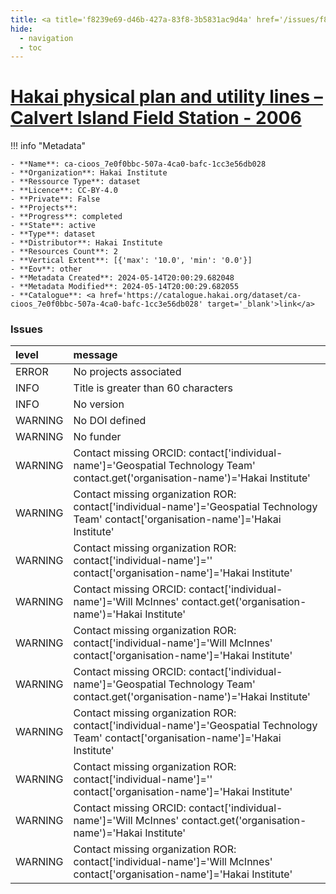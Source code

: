 ```yaml
---
title: <a title='f8239e69-d46b-427a-83f8-3b5831ac9d4a' href='/issues/f8239e69-d46b-427a-83f8-3b5831ac9d4a/' target='_blank'>Hakai physical plan and utility lines – Calvert Island Field Station - 2006</a>
hide:
  - navigation
  - toc
---
```


# <a title='f8239e69-d46b-427a-83f8-3b5831ac9d4a' href='/issues/f8239e69-d46b-427a-83f8-3b5831ac9d4a/' target='_blank'>Hakai physical plan and utility lines – Calvert Island Field Station - 2006</a>

<div id='map'></div>

!!! info "Metadata"
    
    - **Name**: ca-cioos_7e0f0bbc-507a-4ca0-bafc-1cc3e56db028 
    - **Organization**: Hakai Institute 
    - **Ressource Type**: dataset 
    - **Licence**: CC-BY-4.0 
    - **Private**: False 
    - **Projects**:  
    - **Progress**: completed 
    - **State**: active 
    - **Type**: dataset 
    - **Distributor**: Hakai Institute 
    - **Resources Count**: 2 
    - **Vertical Extent**: [{'max': '10.0', 'min': '0.0'}] 
    - **Eov**: other 
    - **Metadata Created**: 2024-05-14T20:00:29.682048 
    - **Metadata Modified**: 2024-05-14T20:00:29.682055 
    - **Catalogue**: <a href='https://catalogue.hakai.org/dataset/ca-cioos_7e0f0bbc-507a-4ca0-bafc-1cc3e56db028' target='_blank'>link</a> 

### Issues

| level   | message                                                                                                                                   |
|:--------|:------------------------------------------------------------------------------------------------------------------------------------------|
| ERROR   | No projects associated                                                                                                                    |
| INFO    | Title is greater than 60 characters                                                                                                       |
| INFO    | No version                                                                                                                                |
| WARNING | No DOI defined                                                                                                                            |
| WARNING | No funder                                                                                                                                 |
| WARNING | Contact missing ORCID: contact['individual-name']='Geospatial Technology Team' contact.get('organisation-name')='Hakai Institute'         |
| WARNING | Contact missing organization ROR:  contact['individual-name']='Geospatial Technology Team' contact['organisation-name']='Hakai Institute' |
| WARNING | Contact missing organization ROR:  contact['individual-name']='' contact['organisation-name']='Hakai Institute'                           |
| WARNING | Contact missing ORCID: contact['individual-name']='Will McInnes' contact.get('organisation-name')='Hakai Institute'                       |
| WARNING | Contact missing organization ROR:  contact['individual-name']='Will McInnes' contact['organisation-name']='Hakai Institute'               |
| WARNING | Contact missing ORCID: contact['individual-name']='Geospatial Technology Team' contact.get('organisation-name')='Hakai Institute'         |
| WARNING | Contact missing organization ROR:  contact['individual-name']='Geospatial Technology Team' contact['organisation-name']='Hakai Institute' |
| WARNING | Contact missing organization ROR:  contact['individual-name']='' contact['organisation-name']='Hakai Institute'                           |
| WARNING | Contact missing ORCID: contact['individual-name']='Will McInnes' contact.get('organisation-name')='Hakai Institute'                       |
| WARNING | Contact missing organization ROR:  contact['individual-name']='Will McInnes' contact['organisation-name']='Hakai Institute'               |

<script>
   document.addEventListener("DOMContentLoaded", function() {
    var map = L.map('map').setView([51.505, -125.09], 5);
    L.tileLayer('https://tile.openstreetmap.org/{z}/{x}/{y}.png', {
        maxZoom: 19,
        attribution: '&copy; <a href="http://www.openstreetmap.org/copyright">OpenStreetMap</a>'
    }).addTo(map);
    var geojsonFeature = {
        "type": "Feature",
        "properties": {
            "name" : "<a title='f8239e69-d46b-427a-83f8-3b5831ac9d4a' href='/issues/f8239e69-d46b-427a-83f8-3b5831ac9d4a/' target='_blank'>Hakai physical plan and utility lines – Calvert Island Field Station - 2006</a>"
        },
        "geometry": {'type': 'Polygon', 'coordinates': [[[-128.13541603114572, 51.65216411387959], [-128.12786293055976, 51.65216411387959], [-128.12786293055976, 51.6557318761607], [-128.13541603114572, 51.6557318761607], [-128.13541603114572, 51.65216411387959]]]}
    }
    L.geoJSON(geojsonFeature).addTo(map);
   })
</script>